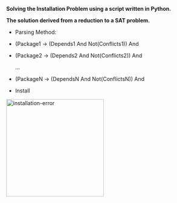**Solving the Installation Problem using a script written in Python.**

**The solution derived from a reduction to a SAT problem.**


- Parsing Method:

* (Package1 -> (Depends1 And Not(Conflicts1)) And

* (Package2 -> (Depends2 And Not(Conflicts2)) And

   ...
 
* (PackageN -> (DependsN And Not(ConflictsN)) And

* Install



<img width="258" alt="installation-error" src="https://user-images.githubusercontent.com/84729141/233440783-8679faca-c852-4789-adc2-5b308963fc03.png">
